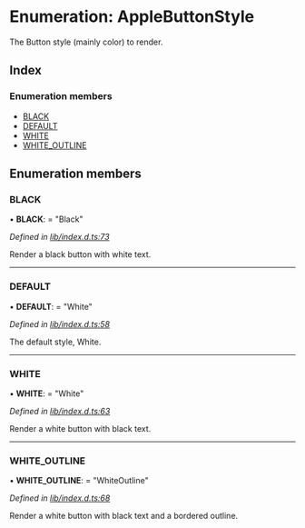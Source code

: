 
# Enumeration: AppleButtonStyle

The Button style (mainly color) to render.

## Index

### Enumeration members

* [BLACK](_lib_index_d_.applebuttonstyle.md#black)
* [DEFAULT](_lib_index_d_.applebuttonstyle.md#default)
* [WHITE](_lib_index_d_.applebuttonstyle.md#white)
* [WHITE_OUTLINE](_lib_index_d_.applebuttonstyle.md#white_outline)

## Enumeration members

###  BLACK

• **BLACK**: = "Black"

*Defined in [lib/index.d.ts:73](../../lib/index.d.ts#L73)*

Render a black button with white text.

___

###  DEFAULT

• **DEFAULT**: = "White"

*Defined in [lib/index.d.ts:58](../../lib/index.d.ts#L58)*

The default style, White.

___

###  WHITE

• **WHITE**: = "White"

*Defined in [lib/index.d.ts:63](../../lib/index.d.ts#L63)*

Render a white button with black text.

___

###  WHITE_OUTLINE

• **WHITE_OUTLINE**: = "WhiteOutline"

*Defined in [lib/index.d.ts:68](../../lib/index.d.ts#L68)*

Render a white button with black text and a bordered outline.
